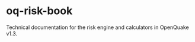 oq-risk-book
============

Technical documentation for the risk engine and calculators in OpenQuake v1.3.